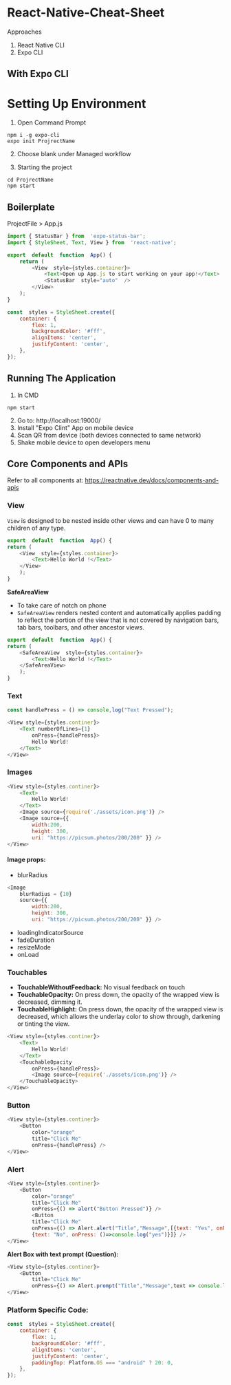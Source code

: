 # React-Native-Cheat-Sheet

Approaches
1. React Native CLI
2. Expo CLI

## With Expo CLI

# Setting Up Environment
1. Open Command Prompt 
 ``` 
 npm i -g expo-cli
 expo init ProjrectName
 ```
 
 2. Choose blank under Managed workflow
 
 3. Starting the project
  ``` 
 cd ProjrectName
 npm start
 ```
## Boilerplate
ProjectFile > App.js
```js
import { StatusBar } from  'expo-status-bar';
import { StyleSheet, Text, View } from  'react-native';

export  default  function  App() {
	return (
		<View  style={styles.container}>
			<Text>Open up App.js to start working on your app!</Text>
			<StatusBar  style="auto"  />
		</View>
	);
}

const  styles = StyleSheet.create({
	container: {
		flex: 1,
		backgroundColor: '#fff',
		alignItems: 'center',
		justifyContent: 'center',
	},
});
```

## Running The Application
1. In CMD
 ```
 npm start
 ```
 2. Go to: http://localhost:19000/ 
 3. Install "Expo Clint" App on mobile device
 4. Scan QR from device (both devices connected to same network)
 5. Shake mobile device to open developers menu

## Core Components and APIs
Refer to all components at: https://reactnative.dev/docs/components-and-apis
### View
`View` is designed to be nested inside other views and can have 0 to many children of any type.
```js
export  default  function  App() {
return (
	<View  style={styles.container}>
		<Text>Hello World !</Text>
	</View>
	);
}
```
**SafeAreaView**
- To take care of notch on phone
- `SafeAreaView` renders nested content and automatically applies padding to reflect the portion of the view that is not covered by navigation bars, tab bars, toolbars, and other ancestor views.
```js
export  default  function  App() {
return (
	<SafeAreaView  style={styles.container}>
		<Text>Hello World !</Text>
	</SafeAreaView>
	);
}
```

### Text
```js
const handlePress = () => console,log("Text Pressed");

<View style={styles.continer}>
	<Text numberOfLines={1}
		onPress={handlePress}>
		Hello World!
	</Text>
</View>

```
### Images
```js
<View style={styles.continer}>
	<Text>
		Hello World!
	</Text>
	<Image source={require('./assets/icon.png')} />
	<Image source={{ 
		width:200, 
		height: 300, 
		uri: "https://picsum.photos/200/200" }} />
</View>
```

#### Image props:
- blurRadius
```js
<Image 
	blurRadius = {10}
	source={{ 
		width:200, 
		height: 300, 
		uri: "https://picsum.photos/200/200" }} />
```
- loadingIndicatorSource
- fadeDuration
- resizeMode
- onLoad

### Touchables
-  **TouchableWithoutFeedback:** No visual feedback on touch
- **TouchableOpacity:** On press down, the opacity of the wrapped view is decreased, dimming it.
-  **TouchableHighlight:** On press down, the opacity of the wrapped view is decreased, which allows the underlay color to show through, darkening or tinting the view.
```js
<View style={styles.continer}>
	<Text>
		Hello World!
	</Text>
	<TouchableOpacity 
		onPress={handlePress}>
		<Image source={require('./assets/icon.png')} />
	</TouchableOpacity>
</View>
```

### Button

```js
<View style={styles.continer}>
	<Button 
		color="orange" 
		title="Click Me"
		onPress={handlePress} />
</View>
```
### Alert
```js
<View style={styles.continer}>
	<Button 
		color="orange" 
		title="Click Me"
		onPress={() => alert("Button Pressed")} />
		<Button  
		title="Click Me"
		onPress={() => Alert.alert("Title","Message",[{text: "Yes", onPress: ()=>console.log("yes")},
		{text: "No", onPress: ()=>console.log("yes")}]} />
</View>
```
**Alert Box with text prompt (Question):**
```js
<View style={styles.continer}>
	<Button  
		title="Click Me"
		onPress={() => Alert.prompt("Title","Message",text => console.log(text))} />
</View>
```

### Platform Specific Code:
```js
const  styles = StyleSheet.create({
	container: {
		flex: 1,
		backgroundColor: '#fff',
		alignItems: 'center',
		justifyContent: 'center',
		paddingTop: Platform.OS === "android" ? 20: 0,
	},
});
```
